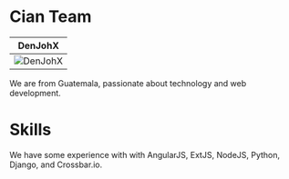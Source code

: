 Cian Team
================


| DenJohX |
| ------- |
| ![DenJohX](https://www.gravatar.com/avatar/9779cc35dbe33eba14ba654e9be93b6a.jpg?s=200) |


We are from Guatemala, passionate about technology and web development.


Skills
=======

We have some experience with with AngularJS, ExtJS, NodeJS, Python, Django, and Crossbar.io.

